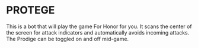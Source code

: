 # PROTEGE

This is a bot that will play the game For Honor for you. It scans the center of the screen for attack indicators and
automatically avoids incoming attacks. The Prodige can be toggled on and off mid-game.
